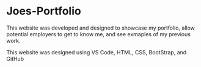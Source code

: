 # Joes-Portfolio

This website was developed and designed to showcase my portfolio, allow potential employers to get to know me, and see exmaples of my previous work. 

This website was designed using VS Code, HTML, CSS, BootStrap, and GitHub
